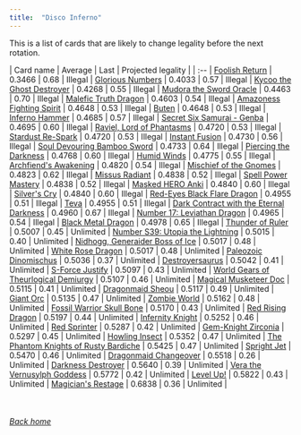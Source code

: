 ```yaml
---
title:  "Disco Inferno"
---
```


This is a list of cards that are likely to change legality before the next rotation.

| Card name | Average | Last | Projected legality |
| :-- |
[Foolish Return](https://db.ygoprodeck.com/card/?search=Foolish%20Return) | 0.3466 | 0.68 | Illegal |
[Glorious Numbers](https://db.ygoprodeck.com/card/?search=Glorious%20Numbers) | 0.4033 | 0.57 | Illegal |
[Kycoo the Ghost Destroyer](https://db.ygoprodeck.com/card/?search=Kycoo%20the%20Ghost%20Destroyer) | 0.4268 | 0.55 | Illegal |
[Mudora the Sword Oracle](https://db.ygoprodeck.com/card/?search=Mudora%20the%20Sword%20Oracle) | 0.4463 | 0.70 | Illegal |
[Malefic Truth Dragon](https://db.ygoprodeck.com/card/?search=Malefic%20Truth%20Dragon) | 0.4603 | 0.54 | Illegal |
[Amazoness Fighting Spirit](https://db.ygoprodeck.com/card/?search=Amazoness%20Fighting%20Spirit) | 0.4648 | 0.53 | Illegal |
[Buten](https://db.ygoprodeck.com/card/?search=Buten) | 0.4648 | 0.53 | Illegal |
[Inferno Hammer](https://db.ygoprodeck.com/card/?search=Inferno%20Hammer) | 0.4685 | 0.57 | Illegal |
[Secret Six Samurai - Genba](https://db.ygoprodeck.com/card/?search=Secret%20Six%20Samurai%20-%20Genba) | 0.4695 | 0.60 | Illegal |
[Raviel, Lord of Phantasms](https://db.ygoprodeck.com/card/?search=Raviel,%20Lord%20of%20Phantasms) | 0.4720 | 0.53 | Illegal |
[Stardust Re-Spark](https://db.ygoprodeck.com/card/?search=Stardust%20Re-Spark) | 0.4720 | 0.53 | Illegal |
[Instant Fusion](https://db.ygoprodeck.com/card/?search=Instant%20Fusion) | 0.4730 | 0.56 | Illegal |
[Soul Devouring Bamboo Sword](https://db.ygoprodeck.com/card/?search=Soul%20Devouring%20Bamboo%20Sword) | 0.4733 | 0.64 | Illegal |
[Piercing the Darkness](https://db.ygoprodeck.com/card/?search=Piercing%20the%20Darkness) | 0.4768 | 0.60 | Illegal |
[Humid Winds](https://db.ygoprodeck.com/card/?search=Humid%20Winds) | 0.4775 | 0.55 | Illegal |
[Archfiend's Awakening](https://db.ygoprodeck.com/card/?search=Archfiend's%20Awakening) | 0.4820 | 0.54 | Illegal |
[Mischief of the Gnomes](https://db.ygoprodeck.com/card/?search=Mischief%20of%20the%20Gnomes) | 0.4823 | 0.62 | Illegal |
[Missus Radiant](https://db.ygoprodeck.com/card/?search=Missus%20Radiant) | 0.4838 | 0.52 | Illegal |
[Spell Power Mastery](https://db.ygoprodeck.com/card/?search=Spell%20Power%20Mastery) | 0.4838 | 0.52 | Illegal |
[Masked HERO Anki](https://db.ygoprodeck.com/card/?search=Masked%20HERO%20Anki) | 0.4840 | 0.60 | Illegal |
[Silver's Cry](https://db.ygoprodeck.com/card/?search=Silver's%20Cry) | 0.4840 | 0.60 | Illegal |
[Red-Eyes Black Flare Dragon](https://db.ygoprodeck.com/card/?search=Red-Eyes%20Black%20Flare%20Dragon) | 0.4955 | 0.51 | Illegal |
[Teva](https://db.ygoprodeck.com/card/?search=Teva) | 0.4955 | 0.51 | Illegal |
[Dark Contract with the Eternal Darkness](https://db.ygoprodeck.com/card/?search=Dark%20Contract%20with%20the%20Eternal%20Darkness) | 0.4960 | 0.67 | Illegal |
[Number 17: Leviathan Dragon](https://db.ygoprodeck.com/card/?search=Number%2017:%20Leviathan%20Dragon) | 0.4965 | 0.54 | Illegal |
[Black Metal Dragon](https://db.ygoprodeck.com/card/?search=Black%20Metal%20Dragon) | 0.4978 | 0.65 | Illegal |
[Thunder of Ruler](https://db.ygoprodeck.com/card/?search=Thunder%20of%20Ruler) | 0.5007 | 0.45 | Unlimited |
[Number S39: Utopia the Lightning](https://db.ygoprodeck.com/card/?search=Number%20S39:%20Utopia%20the%20Lightning) | 0.5015 | 0.40 | Unlimited |
[Nidhogg, Generaider Boss of Ice](https://db.ygoprodeck.com/card/?search=Nidhogg,%20Generaider%20Boss%20of%20Ice) | 0.5017 | 0.48 | Unlimited |
[White Rose Dragon](https://db.ygoprodeck.com/card/?search=White%20Rose%20Dragon) | 0.5017 | 0.48 | Unlimited |
[Paleozoic Dinomischus](https://db.ygoprodeck.com/card/?search=Paleozoic%20Dinomischus) | 0.5036 | 0.37 | Unlimited |
[Destroyersaurus](https://db.ygoprodeck.com/card/?search=Destroyersaurus) | 0.5042 | 0.41 | Unlimited |
[S-Force Justify](https://db.ygoprodeck.com/card/?search=S-Force%20Justify) | 0.5097 | 0.43 | Unlimited |
[World Gears of Theurlogical Demiurgy](https://db.ygoprodeck.com/card/?search=World%20Gears%20of%20Theurlogical%20Demiurgy) | 0.5107 | 0.46 | Unlimited |
[Magical Musketeer Doc](https://db.ygoprodeck.com/card/?search=Magical%20Musketeer%20Doc) | 0.5115 | 0.41 | Unlimited |
[Dragonmaid Sheou](https://db.ygoprodeck.com/card/?search=Dragonmaid%20Sheou) | 0.5117 | 0.49 | Unlimited |
[Giant Orc](https://db.ygoprodeck.com/card/?search=Giant%20Orc) | 0.5135 | 0.47 | Unlimited |
[Zombie World](https://db.ygoprodeck.com/card/?search=Zombie%20World) | 0.5162 | 0.48 | Unlimited |
[Fossil Warrior Skull Bone](https://db.ygoprodeck.com/card/?search=Fossil%20Warrior%20Skull%20Bone) | 0.5170 | 0.43 | Unlimited |
[Red Rising Dragon](https://db.ygoprodeck.com/card/?search=Red%20Rising%20Dragon) | 0.5197 | 0.44 | Unlimited |
[Infernity Knight](https://db.ygoprodeck.com/card/?search=Infernity%20Knight) | 0.5252 | 0.46 | Unlimited |
[Red Sprinter](https://db.ygoprodeck.com/card/?search=Red%20Sprinter) | 0.5287 | 0.42 | Unlimited |
[Gem-Knight Zirconia](https://db.ygoprodeck.com/card/?search=Gem-Knight%20Zirconia) | 0.5297 | 0.45 | Unlimited |
[Howling Insect](https://db.ygoprodeck.com/card/?search=Howling%20Insect) | 0.5352 | 0.47 | Unlimited |
[The Phantom Knights of Rusty Bardiche](https://db.ygoprodeck.com/card/?search=The%20Phantom%20Knights%20of%20Rusty%20Bardiche) | 0.5425 | 0.47 | Unlimited |
[Spright Jet](https://db.ygoprodeck.com/card/?search=Spright%20Jet) | 0.5470 | 0.46 | Unlimited |
[Dragonmaid Changeover](https://db.ygoprodeck.com/card/?search=Dragonmaid%20Changeover) | 0.5518 | 0.26 | Unlimited |
[Darkness Destroyer](https://db.ygoprodeck.com/card/?search=Darkness%20Destroyer) | 0.5640 | 0.39 | Unlimited |
[Vera the Vernusylph Goddess](https://db.ygoprodeck.com/card/?search=Vera%20the%20Vernusylph%20Goddess) | 0.5772 | 0.42 | Unlimited |
[Level Up!](https://db.ygoprodeck.com/card/?search=Level%20Up!) | 0.5822 | 0.43 | Unlimited |
[Magician's Restage](https://db.ygoprodeck.com/card/?search=Magician's%20Restage) | 0.6838 | 0.36 | Unlimited |

<br>

###### [Back home](index)